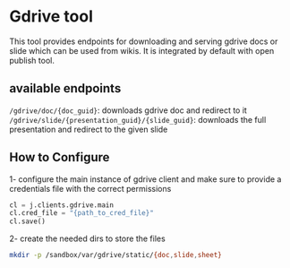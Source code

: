 # Gdrive tool

This tool provides endpoints for downloading and serving gdrive docs or slide which can be used from wikis.
It is integrated by default with open publish tool.

## available endpoints

`/gdrive/doc/{doc_guid}`: downloads gdrive doc and redirect to it
`/gdrive/slide/{presentation_guid}/{slide_guid}`: downloads the full presentation and redirect to the given slide


## How to Configure
1- configure the main instance of gdrive client and make sure to provide a credentials file with the correct permissions
```python
cl = j.clients.gdrive.main
cl.cred_file = "{path_to_cred_file}"
cl.save()
```

2- create the needed dirs to store the files
```bash
mkdir -p /sandbox/var/gdrive/static/{doc,slide,sheet} 
```
